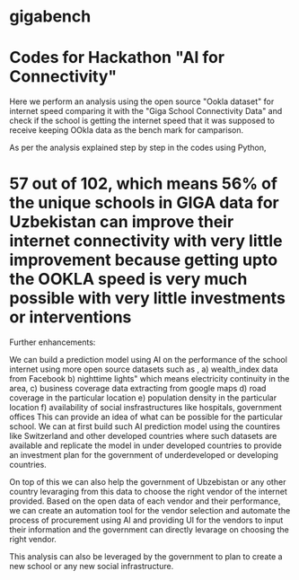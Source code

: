 # gigabench
# Codes for Hackathon "AI for Connectivity"
Here we perform an analysis using the open source "Ookla dataset" for internet speed comparing it with the "Giga School Connectivity Data" and check if the school is getting the internet speed that it was supposed to receive keeping OOkla data as the bench mark for camparison.

As per the analysis explained step by step in the codes using Python,
# 57 out of 102, which means 56% of the unique schools in GIGA data for Uzbekistan can improve their internet connectivity with very little improvement because getting upto the OOKLA speed is very much possible with very little investments or interventions

Further enhancements:

We can build a prediction model using AI on the performance of the school internet using more open source datasets such as ,
a) wealth_index data from Facebook
b) nighttime lights" which means electricity continuity in the area,
c) business coverage data extracting from google maps
d) road coverage in the particular location
e) population density in the particular location
f) availability of social insfrastructures like hospitals, government offices
This can provide an idea of what can be possible for the particular school. We can at first build such AI prediction model using the countires like Switzerland and other developed countries where such datasets are available and replicate the model in under developed countries to provide an investment plan for the government of underdeveloped or developing countries.

On top of this we can also help the government of Ubzebistan or any other country levaraging from this data to choose the right vendor of the internet provided. Based on the open data of each vendor and their performance, we can create an automation tool for the vendor selection and automate the process of procurement using AI and providing UI for the vendors to input their information and the government can directly levarage on choosing the right vendor.

This analysis can also be leveraged by the government to plan to create a new school or any new social infrastructure.
